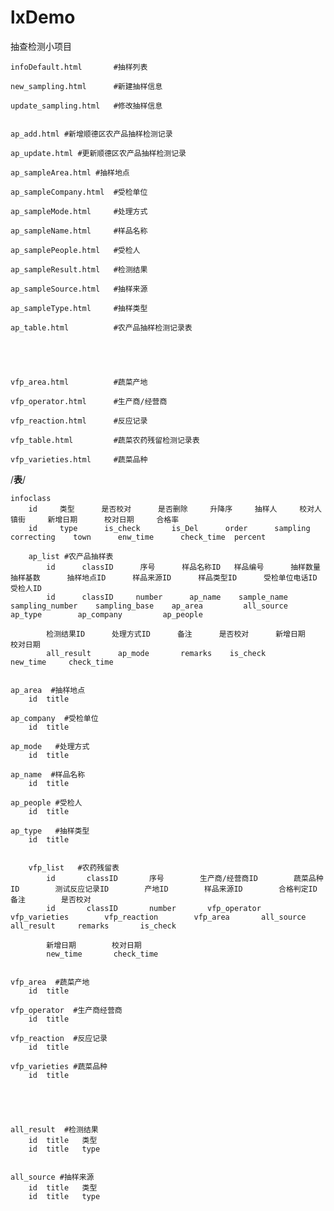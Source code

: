 # lxDemo


抽查检测小项目


	infoDefault.html       #抽样列表

	new_sampling.html      #新建抽样信息

	update_sampling.html   #修改抽样信息


	ap_add.html #新增顺德区农产品抽样检测记录

	ap_update.html #更新顺德区农产品抽样检测记录

	ap_sampleArea.html #抽样地点

	ap_sampleCompany.html  #受检单位

	ap_sampleMode.html     #处理方式

	ap_sampleName.html     #样品名称

	ap_samplePeople.html   #受检人

	ap_sampleResult.html   #检测结果

	ap_sampleSource.html   #抽样来源

	ap_sampleType.html     #抽样类型

	ap_table.html          #农产品抽样检测记录表





	vfp_area.html          #蔬菜产地

	vfp_operator.html      #生产商/经营商

	vfp_reaction.html      #反应记录

	vfp_table.html         #蔬菜农药残留检测记录表

	vfp_varieties.html     #蔬菜品种












/********************************************表********************************************/

	infoclass 
		id     类型      是否校对      是否删除     升降序     抽样人     校对人        镇街     新增日期      校对日期     合格率
		id     type      is_check 		is_Del 		order 	   sampling	  correcting	town      enw_time		check_time 	percent  	

		ap_list #农产品抽样表
			id      classID      序号      样品名称ID   样品编号      抽样数量      	  抽样基数      抽样地点ID      样品来源ID      样品类型ID      受检单位电话ID      受检人ID     			
			id      classID	    number		ap_name	   sample_name   sampling_number    sampling_base    ap_area         all_source       ap_type        ap_company         ap_people    

			检测结果ID      处理方式ID      备注      是否校对      新增日期      校对日期
			all_result	    ap_mode		  remarks    is_check        new_time     check_time


	ap_area  #抽样地点
		id  title
		
	ap_company  #受检单位
		id  title
		
	ap_mode   #处理方式
		id  title
		
	ap_name  #样品名称
		id  title
		
	ap_people #受检人
		id  title
		
	ap_type   #抽样类型
		id  title
		

		vfp_list   #农药残留表
			id       classID       序号        生产商/经营商ID        蔬菜品种ID        测试反应记录ID        产地ID        样品来源ID        合格判定ID        备注        是否校对  
			id       classID       number       vfp_operator        vfp_varieties        vfp_reaction        vfp_area      	all_source         all_result     remarks       is_check

			新增日期        校对日期						
			new_time       check_time
			

	vfp_area  #蔬菜产地
		id  title
		
	vfp_operator  #生产商经营商
		id  title
		
	vfp_reaction  #反应记录
		id  title
		
	vfp_varieties #蔬菜品种
		id  title





	all_result  #检测结果   
		id  title   类型
		id  title   type


	all_source #抽样来源
		id  title   类型
		id  title   type	




